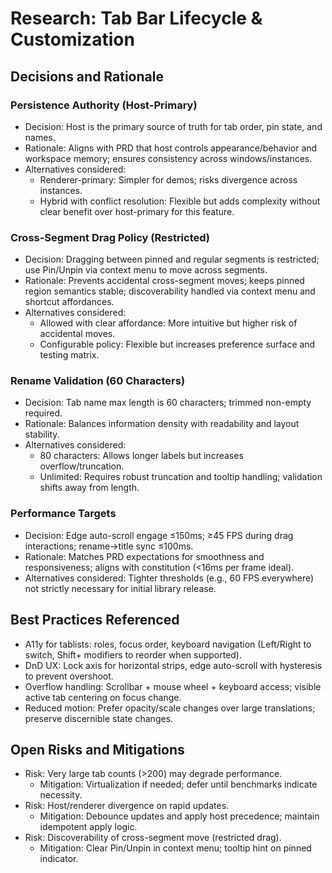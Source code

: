 # Research: Tab Bar Lifecycle & Customization

## Decisions and Rationale

### Persistence Authority (Host-Primary)

- Decision: Host is the primary source of truth for tab order, pin state, and names.
- Rationale: Aligns with PRD that host controls appearance/behavior and workspace memory; ensures consistency across windows/instances.
- Alternatives considered:
  - Renderer-primary: Simpler for demos; risks divergence across instances.
  - Hybrid with conflict resolution: Flexible but adds complexity without clear benefit over host-primary for this feature.

### Cross-Segment Drag Policy (Restricted)

- Decision: Dragging between pinned and regular segments is restricted; use Pin/Unpin via context menu to move across segments.
- Rationale: Prevents accidental cross-segment moves; keeps pinned region semantics stable; discoverability handled via context menu and shortcut affordances.
- Alternatives considered:
  - Allowed with clear affordance: More intuitive but higher risk of accidental moves.
  - Configurable policy: Flexible but increases preference surface and testing matrix.

### Rename Validation (60 Characters)

- Decision: Tab name max length is 60 characters; trimmed non-empty required.
- Rationale: Balances information density with readability and layout stability.
- Alternatives considered:
  - 80 characters: Allows longer labels but increases overflow/truncation.
  - Unlimited: Requires robust truncation and tooltip handling; validation shifts away from length.

### Performance Targets

- Decision: Edge auto-scroll engage ≤150ms; ≥45 FPS during drag interactions; rename→title sync ≤100ms.
- Rationale: Matches PRD expectations for smoothness and responsiveness; aligns with constitution (<16ms per frame ideal).
- Alternatives considered: Tighter thresholds (e.g., 60 FPS everywhere) not strictly necessary for initial library release.

## Best Practices Referenced

- A11y for tablists: roles, focus order, keyboard navigation (Left/Right to switch, Shift+ modifiers to reorder when supported).
- DnD UX: Lock axis for horizontal strips, edge auto-scroll with hysteresis to prevent overshoot.
- Overflow handling: Scrollbar + mouse wheel + keyboard access; visible active tab centering on focus change.
- Reduced motion: Prefer opacity/scale changes over large translations; preserve discernible state changes.

## Open Risks and Mitigations

- Risk: Very large tab counts (>200) may degrade performance.
  - Mitigation: Virtualization if needed; defer until benchmarks indicate necessity.
- Risk: Host/renderer divergence on rapid updates.
  - Mitigation: Debounce updates and apply host precedence; maintain idempotent apply logic.
- Risk: Discoverability of cross-segment move (restricted drag).
  - Mitigation: Clear Pin/Unpin in context menu; tooltip hint on pinned indicator.
